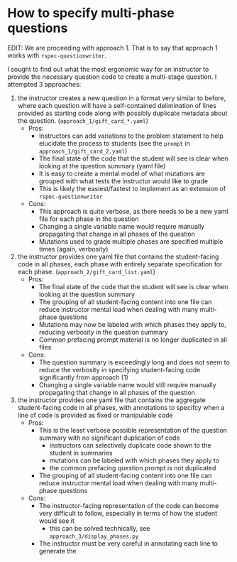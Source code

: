 # How to specify multi-phase questions

EDIT: We are proceeding with approach 1. That is to say that approach 1 works with `rspec-questionwriter`.

I sought to find out what the most ergonomic way for an instructor to provide the necessary question code to create a multi-stage question. I attempted 3 approaches: 
1) the instructor creates a new question in a format very similar to before, where each question will have a self-contained delimination of lines provided as starting code along with possibly duplicate metadata about the question. (`approach_1/gift_card_*.yaml`)
    - Pros: 
        - Instructors can add variations to the problem statement to help elucidate the process to students (see the `prompt` in `approach_1/gift_card_2.yaml`)
        - The final state of the code that the student will see is clear when looking at the question summary (yaml file)
        - It is easy to create a mental model of what mutations are grouped with what tests the instructor would like to grade
        - This is likely the easiest/fastest to implement as an extension of `rspec-questionwriter`
    - Cons:
        - This approach is quite verbose, as there needs to be a new yaml file for each phase in the question
        - Changing a single variable name would require manually propagating that change in all phases of the question
        - Mutations used to grade multiple phases are specified multiple times (again, verbosity)
2) the instructor provides one yaml file that contains the student-facing code in all phases, each phase with entirely separate specification for each phase. (`approach_2/gift_card_list.yaml`)
    - Pros:
        - The final state of the code that the student will see is clear when looking at the question summary
        - The grouping of all student-facing content into one file can reduce instructor mental load when dealing with many multi-phase questions
        - Mutations may now be labeled with which phases they apply to, reducing verbosity in the question summary
        - Common prefacing prompt material is no longer duplicated in all files
    - Cons:
        - The question summary is exceedingly long and does not seem to reduce the verbosity in specifying student-facing code significantly from approach (1)
        - Changing a single variable name would still require manually propagating that change in all phases of the question
3) the instructor provides one yaml file that contains the aggregate student-facing code in all phases, with annotations to specifcy when a line of code is provided as fixed or manipulable code
    - Pros:
        - This is the least verbose possible representation of the question summary with no significant duplication of code
            - instructors can selectively duplicate code shown to the student in summaries
            - mutations can be labeled with which phases they apply to
            - the common prefacing question prompt is not duplicated
        - The grouping of all student-facing content into one file can reduce instructor mental load when dealing with many multi-phase questions
    - Cons:
        - The instructor-facing representation of the code can become very difficult to follow, especially in terms of how the student would see it
            - this can be solved technically, see `approach_3/display_phases.py`
        - The instructor must be very careful in annotating each line to generate the 
